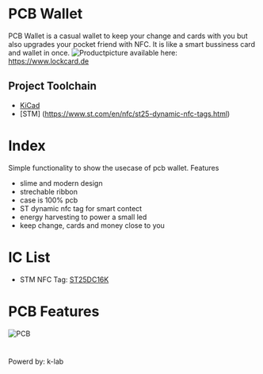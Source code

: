 # PCB Wallet
PCB Wallet is a casual wallet to keep your change and cards with you but also upgrades your pocket friend with NFC. It is like a smart bussiness card and wallet in once.
![Productpicture]()
available here: <https://www.lockcard.de>
## Project Toolchain
- [KiCad](https://www.kicad.org)
- [STM] (https://www.st.com/en/nfc/st25-dynamic-nfc-tags.html)
# Index
Simple functionality to show the usecase of pcb wallet.
Features
- slime and modern design
- strechable ribbon
- case is 100% pcb
- ST dynamic nfc tag for smart contect
- energy harvesting to power a small led
- keep change, cards and money close to you
# IC List
- STM NFC Tag: [ST25DC16K](https://www.mouser.de/datasheet/2/389/st25dv04k-1850125.pdf)
# PCB Features
![PCB]()

#
Powerd by:
k-lab